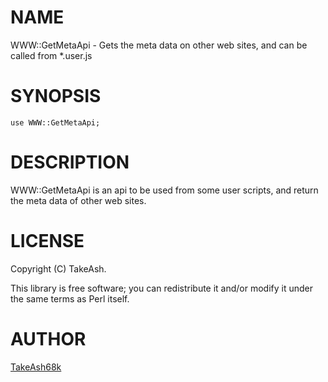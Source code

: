 
# NAME

WWW::GetMetaApi - Gets the meta data on other web sites, and can be called from \*.user.js

# SYNOPSIS

    use WWW::GetMetaApi;

# DESCRIPTION

WWW::GetMetaApi is an api to be used from some user scripts, and return the meta data of other web sites.

# LICENSE

Copyright (C) TakeAsh.

This library is free software; you can redistribute it and/or modify
it under the same terms as Perl itself.

# AUTHOR

[TakeAsh68k](https://github.com/TakeAsh/)
